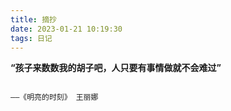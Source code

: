 ```yaml
---
title: 摘抄
date: 2023-01-21 10:19:30
tags: 日记
---
```




**“孩子来数数我的胡子吧，人只要有事情做就不会难过”**

   																			——《明亮的时刻》 王丽娜



